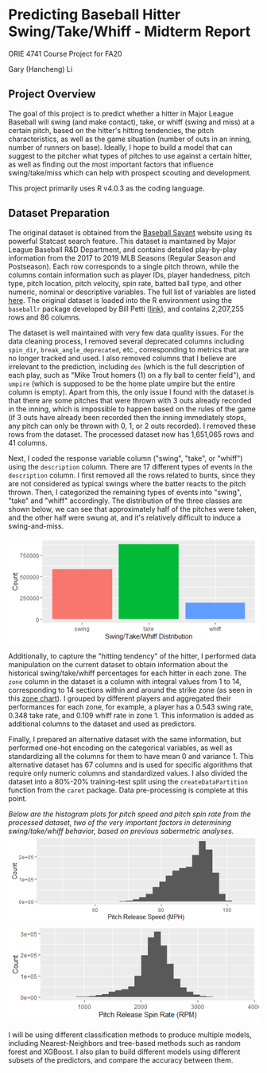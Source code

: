 # Predicting Baseball Hitter Swing/Take/Whiff - Midterm Report
ORIE 4741 Course Project for FA20

Gary (Hancheng) Li

## Project Overview
The goal of this project is to predict whether a hitter in Major League Baseball will swing (and make contact), take, or whiff (swing and miss) at a certain pitch, based on the hitter's hitting tendencies, the pitch characteristics, as well as the game situation (number of outs in an inning, number of runners on base). Ideally, I hope to build a model that can suggest to the pitcher what types of pitches to use against a certain hitter, as well as finding out the most important factors that influence swing/take/miss which can help with prospect scouting and development.

This project primarily uses R v4.0.3 as the coding language.

## Dataset Preparation
The original dataset is obtained from the [Baseball Savant](https://baseballsavant.mlb.com/) website using its powerful Statcast search feature. This dataset is maintained by Major League Baseball R&D Department, and contains detailed play-by-play information from the 2017 to 2019 MLB Seasons (Regular Season and Postseason). Each row corresponds to a single pitch thrown, while the columns contain information such as player IDs, player handedness, pitch type, pitch location, pitch velocity, spin rate, batted ball type, and other numeric, nominal or descriptive variables. The full list of variables are listed [here](https://baseballsavant.mlb.com/csv-docs). The original dataset is loaded into the R environment using the `baseballr` package developed by Bill Petti ([link](http://billpetti.github.io/baseballr/)), and contains 2,207,255 rows and 86 columns.

The dataset is well maintained with very few data quality issues. For the data cleaning process, I removed several deprecated columns including `spin_dir`, `break_angle_deprecated`, etc., corresponding to metrics that are no longer tracked and used. I also removed columns that I believe are irrelevant to the prediction, including `des` (which is the full description of each play, such as "Mike Trout homers (1) on a fly ball to center field"), and `umpire` (which is supposed to be the home plate umpire but the entire column is empty). Apart from this, the only issue I found with the dataset is that there are some pitches that were thrown with 3 outs already recorded in the inning, which is impossible to happen based on the rules of the game (if 3 outs have already been recorded then the inning immediately stops, any pitch can only be thrown with 0, 1, or 2 outs recorded). I removed these rows from the dataset. The processed dataset now has 1,651,065 rows and 41 columns.

Next, I coded the response variable column ("swing", "take", or "whiff") using the `description` column. There are 17 different types of events in the `description` column. I first removed all the rows related to bunts, since they are not considered as typical swings where the batter reacts to the pitch thrown. Then, I categorized the remaining types of events into "swing", "take" and "whiff" accordingly. The distribution of the three classes are shown below, we can see that approximately half of the pitches were taken, and the other half were swung at, and it's relatively difficult to induce a swing-and-miss.

![Swing Take Whiff Distribution](./Pics/stwdist.png)

Additionally, to capture the "hitting tendency" of the hitter, I performed data manipulation on the current dataset to obtain information about the historical swing/take/whiff percentages for each hitter in each zone. The `zone` column in the dataset is a column with integral values from 1 to 14, corresponding to 14 sections within and around the strike zone (as seen in this [zone chart](./Pics/zone.png)). I grouped by different players and aggregated their performances for each zone, for example, a player has a 0.543 swing rate, 0.348 take rate, and 0.109 whiff rate in zone 1. This information is added as additional columns to the dataset and used as predictors.

Finally, I prepared an alternative dataset with the same information, but performed one-hot encoding on the categorical variables, as well as standardizing all the columns for them to have mean 0 and variance 1. This alternative dataset has 67 columns and is used for specific algorithms that require only numeric columns and standardized values. I also divided the dataset into a 80%-20% training-test split using the `createDataPartition` function from the `caret` package. Data pre-processing is complete at this point.

*Below are the histogram plots for pitch speed and pitch spin rate from the processed dataset, two of the very important factors in determining swing/take/whiff behavior, based on previous sabermetric analyses.*
![Pitch Speed Distribution](./Pics/speeddist.png)
![Pitch Spin Rate Distribution](./Pics/spinratedist.png)

I will be using different classification methods to produce multiple models, including Nearest-Neighbors and tree-based methods such as random forest and XGBoost. I also plan to build different models using different subsets of the predictors, and compare the accuracy between them.
